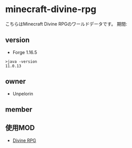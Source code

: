 # minecraft-divine-rpg
こちらはMinecraft Divine RPGのワールドデータです。
期間: 

## version
- Forge 1.16.5
```
>java -version
11.0.13
```

## owner
- Unpelorin

## member

## 使用MOD
- [Divine RPG](https://www.curseforge.com/minecraft/mc-mods/official-divinerpg)
